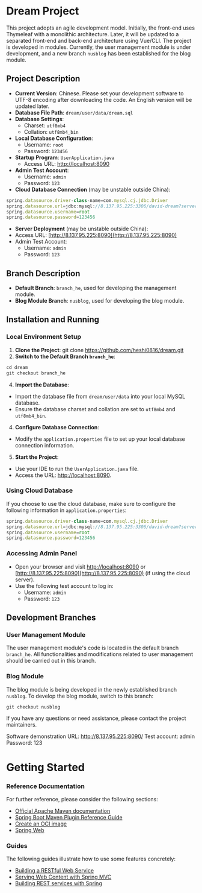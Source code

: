 # Dream Project

This project adopts an agile development model. Initially, the front-end uses Thymeleaf with a monolithic architecture. Later, it will be updated to a separated front-end and back-end architecture using Vue/CLI. The project is developed in modules. Currently, the user management module is under development, and a new branch `nusblog` has been established for the blog module.

## Project Description

- **Current Version**: Chinese. Please set your development software to UTF-8 encoding after downloading the code. An English version will be updated later.
- **Database File Path**: `dream/user/data/dream.sql`
- **Database Settings**:
  - Charset: `utf8mb4`
  - Collation: `utf8mb4_bin`
- **Local Database Configuration**:
  - Username: `root`
  - Password: `123456`
- **Startup Program**: `UserApplication.java`
  - Access URL: [http://localhost:8090](http://localhost:8090)
- **Admin Test Account**:
  - Username: `admin`
  - Password: `123`
- **Cloud Database Connection** (may be unstable outside China):
```js
spring.datasource.driver-class-name=com.mysql.cj.jdbc.Driver
spring.datasource.url=jdbc:mysql://8.137.95.225:3306/david-dream?serverTimezone=UTC&characterEncoding=UTF-8
spring.datasource.username=root
spring.datasource.password=123456
```
- **Server Deployment** (may be unstable outside China):
- Access URL: [http://8.137.95.225:8090](http://8.137.95.225:8090)
- Admin Test Account:
  - Username: `admin`
  - Password: `123`

## Branch Description

- **Default Branch**: `branch_he`, used for developing the management module.
- **Blog Module Branch**: `nusblog`, used for developing the blog module.

## Installation and Running

### Local Environment Setup

1. **Clone the Project**:
git clone https://github.com/heshi0816/dream.git
2. **Switch to the Default Branch `branch_he`**:
```js
cd dream
git checkout branch_he
```
4. **Import the Database**:
- Import the database file from `dream/user/data` into your local MySQL database.
- Ensure the database charset and collation are set to `utf8mb4` and `utf8mb4_bin`.

4. **Configure Database Connection**:
- Modify the `application.properties` file to set up your local database connection information.

5. **Start the Project**:
- Use your IDE to run the `UserApplication.java` file.
- Access the URL: [http://localhost:8090](http://localhost:8090).

### Using Cloud Database

If you choose to use the cloud database, make sure to configure the following information in `application.properties`:
```js
spring.datasource.driver-class-name=com.mysql.cj.jdbc.Driver
spring.datasource.url=jdbc:mysql://8.137.95.225:3306/david-dream?serverTimezone=UTC&characterEncoding=UTF-8
spring.datasource.username=root
spring.datasource.password=123456
```
### Accessing Admin Panel

- Open your browser and visit [http://localhost:8090](http://localhost:8090) or [http://8.137.95.225:8090](http://8.137.95.225:8090) (if using the cloud server).
- Use the following test account to log in:
  - Username: `admin`
  - Password: `123`

## Development Branches

### User Management Module

The user management module's code is located in the default branch `branch_he`. All functionalities and modifications related to user management should be carried out in this branch.

### Blog Module

The blog module is being developed in the newly established branch `nusblog`. To develop the blog module, switch to this branch:
```js
git checkout nusblog
```

If you have any questions or need assistance, please contact the project maintainers.




Software demonstration URL: http://8.137.95.225:8090/
Test account: admin
Password: 123


# Getting Started

### Reference Documentation

For further reference, please consider the following sections:

* [Official Apache Maven documentation](https://maven.apache.org/guides/index.html)
* [Spring Boot Maven Plugin Reference Guide](https://docs.spring.io/spring-boot/docs/3.3.0/maven-plugin/reference/html/)
* [Create an OCI image](https://docs.spring.io/spring-boot/docs/3.3.0/maven-plugin/reference/html/#build-image)
* [Spring Web](https://docs.spring.io/spring-boot/docs/3.3.0/reference/htmlsingle/index.html#web)

### Guides

The following guides illustrate how to use some features concretely:

* [Building a RESTful Web Service](https://spring.io/guides/gs/rest-service/)
* [Serving Web Content with Spring MVC](https://spring.io/guides/gs/serving-web-content/)
* [Building REST services with Spring](https://spring.io/guides/tutorials/rest/)

